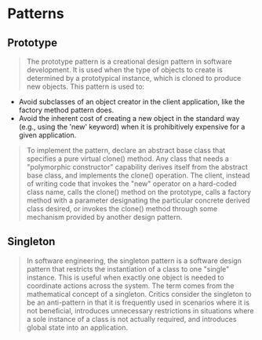 # Patterns

## Prototype
> The prototype pattern is a creational design pattern in software development. It is used when the type of objects to create is determined by a prototypical instance, which is cloned to produce new objects. This pattern is used to:

* Avoid subclasses of an object creator in the client application, like the factory method pattern does.
* Avoid the inherent cost of creating a new object in the standard way (e.g., using the 'new' keyword) when it is prohibitively expensive for a given application.

> To implement the pattern, declare an abstract base class that specifies a pure virtual clone() method. Any class that needs a "polymorphic constructor" capability derives itself from the abstract base class, and implements the clone() operation.
The client, instead of writing code that invokes the "new" operator on a hard-coded class name, calls the clone() method on the prototype, calls a factory method with a parameter designating the particular concrete derived class desired, or invokes the clone() method through some mechanism provided by another design pattern.

## Singleton

> In software engineering, the singleton pattern is a software design pattern that restricts the instantiation of a class to one "single" instance. This is useful when exactly one object is needed to coordinate actions across the system. The term comes from the mathematical concept of a singleton.
Critics consider the singleton to be an anti-pattern in that it is frequently used in scenarios where it is not beneficial, introduces unnecessary restrictions in situations where a sole instance of a class is not actually required, and introduces global state into an application.
